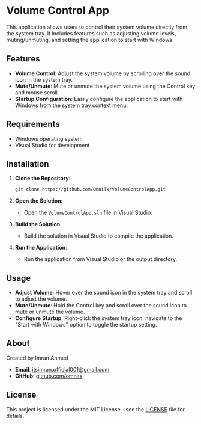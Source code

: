 # Volume Control App

This application allows users to control their system volume directly from the system tray. It includes features such as adjusting volume levels, muting/unmuting, and setting the application to start with Windows.

## Features

- **Volume Control**: Adjust the system volume by scrolling over the sound icon in the system tray.
- **Mute/Unmute**: Mute or unmute the system volume using the Control key and mouse scroll.
- **Startup Configuration**: Easily configure the application to start with Windows from the system tray context menu.

## Requirements

- Windows operating system
- Visual Studio for development

## Installation

1. **Clone the Repository**:
    ```bash
    git clone https://github.com/OmniTx/VolumeControlApp.git
    ```
2. **Open the Solution**:
    - Open the `VolumeControlApp.sln` file in Visual Studio.

3. **Build the Solution**:
    - Build the solution in Visual Studio to compile the application.

4. **Run the Application**:
    - Run the application from Visual Studio or the output directory.

## Usage

- **Adjust Volume**: Hover over the sound icon in the system tray and scroll to adjust the volume.
- **Mute/Unmute**: Hold the Control key and scroll over the sound icon to mute or unmute the volume.
- **Configure Startup**: Right-click the system tray icon, navigate to the "Start with Windows" option to toggle the startup setting.

## About

Created by Imran Ahmed

- **Email**: itsimran.official001@gmail.com
- **GitHub**: [github.com/omnitx](https://github.com/omnitx)

## License

This project is licensed under the MIT License - see the [LICENSE](LICENSE) file for details.

